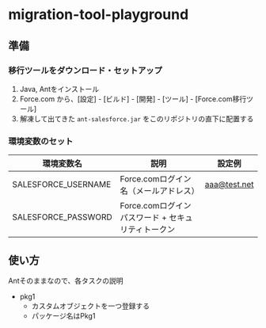 # migration-tool-playground

## 準備

### 移行ツールをダウンロード・セットアップ

1. Java, Antをインストール
2. Force.com から、[設定] - [ビルド] - [開発] - [ツール] - [Force.com移行ツール]
3. 解凍して出てきた `ant-salesforce.jar` をこのリポジトリの直下に配置する

### 環境変数のセット

|環境変数名|説明|設定例|
|----|----|----|
|SALESFORCE_USERNAME|Force.comログイン名（メールアドレス）|aaa@test.net|
|SALESFORCE_PASSWORD|Force.comログインパスワード + セキュリティトークン||

## 使い方

Antそのままなので、各タスクの説明

- pkg1
  - カスタムオブジェクトを一つ登録する
  - パッケージ名はPkg1
